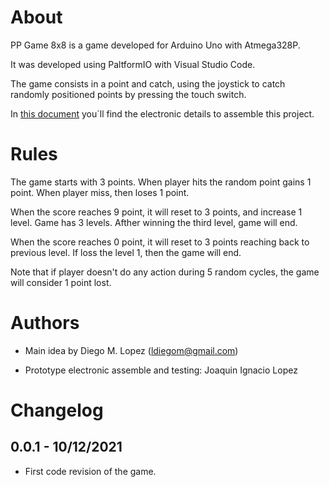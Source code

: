 # About

PP Game 8x8 is a game developed for Arduino Uno with Atmega328P.

It was developed using PaltformIO with Visual Studio Code.

The game consists in a point and catch, using the joystick to catch randomly positioned points by pressing the touch switch.

In [this document](./doc/README.md) you´ll find the electronic details to assemble this project.

# Rules

The game starts with 3 points. When player hits the random point gains 1 point. When player miss, then loses 1 point.

When the score reaches 9 point, it will reset to 3 points, and increase 1 level. Game has 3 levels. Afther winning the third level, game will end.

When the score reaches 0 point, it will reset to 3 points reaching back to previous level. If loss the level 1, then the game will end.

Note that if player doesn't do any action during 5 random cycles, the game will consider 1 point lost.

# Authors

- Main idea by Diego M. Lopez (ldiegom@gmail.com)

- Prototype electronic assemble and testing: Joaquin Ignacio Lopez

# Changelog

## 0.0.1 - 10/12/2021

- First code revision of the game.
